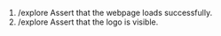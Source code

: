 1. /explore Assert that the webpage loads successfully.
2. /explore Assert that the logo is visible.